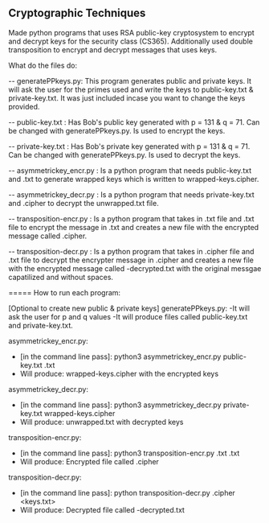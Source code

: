 ## Cryptographic Techniques
Made python programs that uses RSA public-key cryptosystem to encrypt and decrypt keys for the security class (CS365). Additionally used double transposition to encrypt and decrypt messages that uses keys. 

What do the files do:

-- generatePPkeys.py: This program generates public and private keys. It will ask the user for the primes used and write the keys to public-key.txt & private-key.txt. It was just included incase you want to change the keys provided.

-- public-key.txt : Has Bob's public key generated with p = 131 & q = 71. Can be changed with generatePPkeys.py. Is used to encrypt the keys.

-- private-key.txt : Has Bob's private key generated with p = 131 & q = 71. Can be changed with generatePPkeys.py. Is used to decrypt the keys.

-- asymmetrickey_encr.py : Is a python program that needs public-key.txt and <keys>.txt to generate wrapped keys which is written to wrapped-keys.cipher.

-- asymmetrickey_decr.py : Is a python program that needs private-key.txt and <wrapped-keys file>.cipher to decrypt the unwrapped.txt file.

-- transposition-encr.py : Is a python program that takes in <plain-text>.txt file and <keys>.txt file to encrypt the message in <plain-text>.txt and creates a new file with the encrypted message called <plain-text>.cipher.

-- transposition-decr.py : Is a python program that takes in <plain-text>.cipher file and <keys>.txt file to decrypt the encrypter message in <plain-text>.cipher and creates a new file with the encrypted message called <plain-text>-decrypted.txt with the original messgae capatilized and without spaces.

=====
How to run each program:

[Optional to create new public & private keys]
generatePPkeys.py:
-It will ask the user for p and q values
-It will produce files called public-key.txt and private-key.txt.

asymmetrickey_encr.py:
- [in the command line pass]: python3 asymmetrickey_encr.py public-key.txt <keys>.txt
- Will produce: wrapped-keys.cipher with the encrypted keys

asymmetrickey_decr.py:
- [in the command line pass]: python3 asymmetrickey_decr.py private-key.txt wrapped-keys.cipher
- Will produce: unwrapped.txt with decrypted keys

transposition-encr.py:
- [in the command line pass]: python3 transposition-encr.py <text-to-encrypt>.txt <keys>.txt
- Will produce: Encrypted file called <text-to-encrypt>.cipher

transposition-decr.py:
- [in the command line pass]: python transposition-decr.py <text-to-decrypt>.cipher <keys.txt>
- Will produce: Decrypted file called <text-to-decrypt>-decrypted.txt
